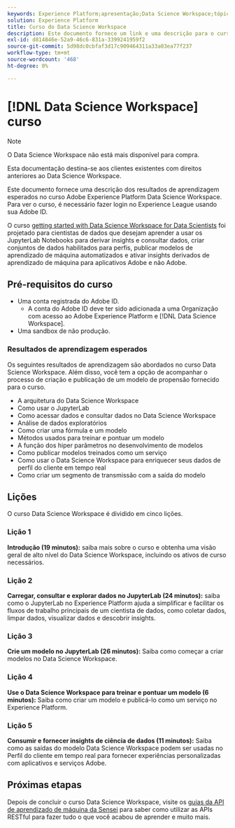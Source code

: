 ```yaml
---
keywords: Experience Platform;apresentação;Data Science Workspace;tópicos populares;curso de ciência de dados;curso;dsw
solution: Experience Platform
title: Curso do Data Science Workspace
description: Este documento fornece um link e uma descrição para o curso Adobe Experience Platform Data Science Workspace.
exl-id: d814846e-52a9-46c6-831a-3399241959f2
source-git-commit: 5d98dc0cbfaf3d17c909464311a33a03ea77f237
workflow-type: tm+mt
source-wordcount: '468'
ht-degree: 0%

---
```



# [!DNL Data Science Workspace] curso

>[!NOTE]
>
>O Data Science Workspace não está mais disponível para compra.
>
>Esta documentação destina-se aos clientes existentes com direitos anteriores ao Data Science Workspace.

Este documento fornece uma descrição dos resultados de aprendizagem esperados no curso Adobe Experience Platform Data Science Workspace. Para ver o curso, é necessário fazer login no Experience League usando sua Adobe ID.

O curso [getting started with Data Science Workspace for Data Scientists](https://experienceleague.adobe.com/?recommended=ExperiencePlatform-U-1-2021.1.dsw&amp;lang=pt-BR) foi projetado para cientistas de dados que desejam aprender a usar os JupyterLab Notebooks para derivar insights e consultar dados, criar conjuntos de dados habilitados para perfis, publicar modelos de aprendizado de máquina automatizados e ativar insights derivados de aprendizado de máquina para aplicativos Adobe e não Adobe.

## Pré-requisitos do curso

- Uma conta registrada do Adobe ID.
   - A conta do Adobe ID deve ter sido adicionada a uma Organização com acesso ao Adobe Experience Platform e [!DNL Data Science Workspace].
- Uma sandbox de não produção.

### Resultados de aprendizagem esperados

Os seguintes resultados de aprendizagem são abordados no curso Data Science Workspace. Além disso, você tem a opção de acompanhar o processo de criação e publicação de um modelo de propensão fornecido para o curso.

- A arquitetura do Data Science Workspace
- Como usar o JupyterLab
- Como acessar dados e consultar dados no Data Science Workspace
- Análise de dados exploratórios
- Como criar uma fórmula e um modelo
- Métodos usados para treinar e pontuar um modelo
- A função dos hiper parâmetros no desenvolvimento de modelos
- Como publicar modelos treinados como um serviço
- Como usar o Data Science Workspace para enriquecer seus dados de perfil do cliente em tempo real
- Como criar um segmento de transmissão com a saída do modelo

## Lições

O curso Data Science Workspace é dividido em cinco lições.

### Lição 1

**Introdução (19 minutos):** saiba mais sobre o curso e obtenha uma visão geral de alto nível do Data Science Workspace, incluindo os ativos de curso necessários.

### Lição 2

**Carregar, consultar e explorar dados no JupyterLab (24 minutos):** saiba como o JupyterLab no Experience Platform ajuda a simplificar e facilitar os fluxos de trabalho principais de um cientista de dados, como coletar dados, limpar dados, visualizar dados e descobrir insights.

### Lição 3

**Crie um modelo no JupyterLab (26 minutos):** Saiba como começar a criar modelos no Data Science Workspace.

### Lição 4

**Use o Data Science Workspace para treinar e pontuar um modelo (6 minutos):** Saiba como criar um modelo e publicá-lo como um serviço no Experience Platform.

### Lição 5

**Consumir e fornecer insights de ciência de dados (11 minutos):** Saiba como as saídas do modelo Data Science Workspace podem ser usadas no Perfil do cliente em tempo real para fornecer experiências personalizadas com aplicativos e serviços Adobe.

## Próximas etapas

Depois de concluir o curso Data Science Workspace, visite os [guias da API de aprendizado de máquina da Sensei](./api/getting-started.md) para saber como utilizar as APIs RESTful para fazer tudo o que você acabou de aprender e muito mais.



